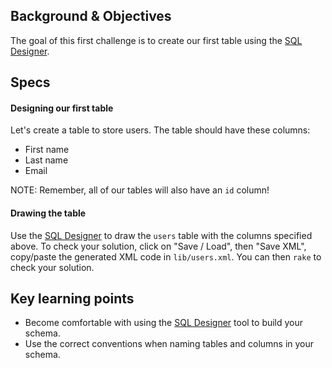 ## Background & Objectives

The goal of this first challenge is to create our first table using the [SQL Designer](https://ondras.zarovi.cz/sql/demo/).

## Specs

#### Designing our first table

Let's create a table to store users. The table should have these columns:
- First name
- Last name
- Email

NOTE: Remember, all of our tables will also have an `id` column!

#### Drawing the table

Use the [SQL Designer](https://ondras.zarovi.cz/sql/demo/) to draw the `users` table with the columns specified above. To check your solution, click on "Save / Load", then "Save XML", copy/paste the generated XML code in `lib/users.xml`. You can then `rake` to check your solution.

## Key learning points

- Become comfortable with using the [SQL Designer](https://ondras.zarovi.cz/sql/demo/) tool to build your schema.
- Use the correct conventions when naming tables and columns in your schema.

